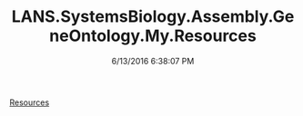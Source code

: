 ﻿---
title: LANS.SystemsBiology.Assembly.GeneOntology.My.Resources
date: 6/13/2016 6:38:07 PM
---

[Resources](T-LANS.SystemsBiology.Assembly.GeneOntology.My.Resources.Resources.html)

